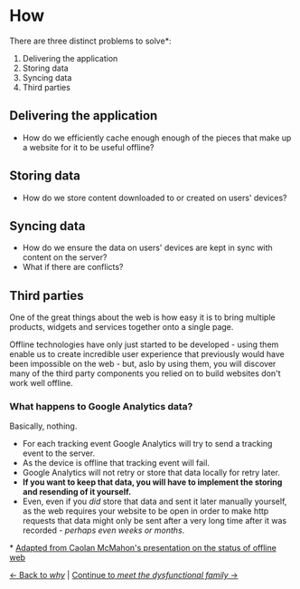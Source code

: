 # How

There are three distinct problems to solve*:

1. Delivering the application
2. Storing data
3. Syncing data
4. Third parties

## Delivering the application

- How do we efficiently cache enough enough of the pieces that make up a website for it to be useful offline?

## Storing data

- How do we store content downloaded to or created on users' devices?

## Syncing data

- How do we ensure the data on users' devices are kept in sync with content on the server?
- What if there are conflicts?

## Third parties

One of the great things about the web is how easy it is to bring multiple products, widgets and services together onto a single page.

Offline technologies have only just started to be developed - using them enable us to create incredible user experience that previously would have been impossible on the web - but, aslo by using them, you will discover many of the third party components you relied on to build websites don't work well offline.

### What happens to Google Analytics data?

Basically, nothing.

- For each tracking event Google Analytics will try to send a tracking event to the server.
- As the device is offline that tracking event will fail.
- Google Analytics will not retry or store that data locally for retry later.
- **If you want to keep that data, you will have to implement the storing and resending of it yourself.**
- Even, even if you _did_ store that data and sent it later manually yourself, as the web requires your website to be open in order to make http requests that data might only be sent after a very long time after it was recorded - _perhaps even weeks or months_.

\* [Adapted from Caolan McMahon's presentation on the status of offline web](http://www.infoq.com/presentations/status-web-offline)

[← Back to *why*](./why.md) | [Continue to *meet the dysfunctional family* →](./dysfunctional-family.md)
